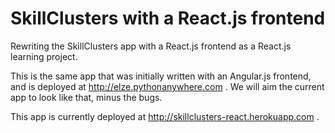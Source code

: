 # SkillClusters with a React.js frontend


Rewriting the SkillClusters app with a React.js frontend as a React.js learning project.

This is the same app that was initially written with an Angular.js frontend, and is deployed at http://elze.pythonanywhere.com . We will aim the current app to look like that, minus the bugs.

This app is currently deployed at http://skillclusters-react.herokuapp.com .


